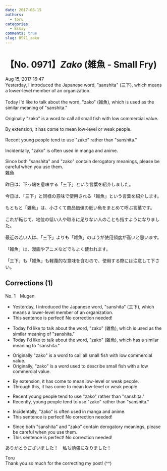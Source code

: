 ```yaml
---
date: 2017-08-15
authors:
  - toru
categories:
  - Essay
comments: true
slug: 0971_zako
---
```


# 【No. 0971】<strong><em>Zako</strong></em> (雑魚 - Small Fry)
<div class="date">Aug 15, 2017 16:47</div>
<div id="post"><div id="body_show_ori">
Yesterday, I introduced the Japanese word, "sanshita" (三下), which means  a lower-level member of an organization.<br/><br/>Today I'd like to talk about the word, "zako" (雑魚), which is used as the similar meaning of "sanshita."<br/><br/>Originally "zako" is a word to call all small fish with low commercial value.<br/><br/>By extension, it has come to mean low-level or weak people.<br/><br/>Recent young people tend to use "zako" rather than "sanshita."<br/><br/>Incidentally, "zako" is often used in manga and anime.<br/><br/>Since both "sanshita" and "zako" contain derogatory meanings, please be careful when you use them.
</div></div>

<!-- more -->

<div id="post_ja"><div id="body_show_mo">
雑魚<br/><br/>昨日は、下っ端を意味する「三下」という言葉を紹介しました。<br/><br/>今日は、「三下」と同様の意味で使用される「雑魚」という言葉を紹介します。<br/><br/>もともと「雑魚」は、小さくて商品価値の低い魚をまとめて呼ぶ言葉です。<br/><br/>これが転じて、地位の低い人や取るに足りない人のことも指すようになりました。<br/><br/>最近の若い人は、「三下」よりも「雑魚」のほうが使用頻度が高いと思います。<br/><br/>「雑魚」は、漫画やアニメなどでもよく使われます。<br/><br/>「三下」も「雑魚」も軽蔑的な意味を含むので、使用する際には注意して下さい。
</div></div>

## Corrections (1)
<div id="block"><div class="first_name"> No. 1　<span class="just_name">Mugen</span></div><div id="block2">
<ul class="correction_field">
<li class="incorrect">Yesterday, I introduced the Japanese word, "sanshita" (三下), which means  a lower-level member of an organization.</li>
<li class="corrected perfect">This sentence is perfect! No correction needed!</li>
</ul>
<ul class="correction_field">
<li class="incorrect">Today I'd like to talk about the word, "zako" (雑魚), which is used as the similar meaning of "sanshita."</li>
<li class="corrected correct">
Today I'd like to talk about the word, "zako" (雑魚), which has a similar meaning to "sanshita."
</li>
</ul>
<ul class="correction_field">
<li class="incorrect">Originally "zako" is a word to call all small fish with low commercial value.</li>
<li class="corrected correct">
Originally, "zako" is a word used to describe small fish with a low commercial value.
</li>
</ul>
<ul class="correction_field">
<li class="incorrect">By extension, it has come to mean low-level or weak people.</li>
<li class="corrected correct">
Through this, it has come to mean low-level or weak people.
</li>
</ul>
<ul class="correction_field">
<li class="incorrect">Recent young people tend to use "zako" rather than "sanshita."</li>
<li class="corrected correct">
Recently, young people tend to use "zako" rather than "sanshita."
</li>
</ul>
<ul class="correction_field">
<li class="incorrect">Incidentally, "zako" is often used in manga and anime.</li>
<li class="corrected perfect">This sentence is perfect! No correction needed!</li>
</ul>
<ul class="correction_field">
<li class="incorrect">Since both "sanshita" and "zako" contain derogatory meanings, please be careful when you use them.</li>
<li class="corrected perfect">This sentence is perfect! No correction needed!</li>
</ul>
<p class="comment_small">
 ありがとうございました！　私も勉強になりました！
</p>

</div><div class="name"><span class="just_name">Toru</span><br>
Thank you so much for the correcting my post! (^^)
</div>
</div>
